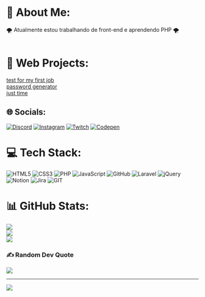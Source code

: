 # 💫 About Me:
🌪  Atualmente estou trabalhando de front-end e aprendendo PHP  🌪  <br><br>

# 🚀 Web Projects:

[test for my first job](https://dudamuitolegal.github.io/first-job-test/) <br>
[password generator](https://dudamuitolegal.github.io/password-generator/) <br>
[just time](https://dudamuitolegal.github.io/just-time/) <br>


## 🌐 Socials:
[![Discord](https://img.shields.io/badge/Discord-%237289DA.svg?logo=discord&logoColor=white)](https://discord.gg/dudamuitolegal) [![Instagram](https://img.shields.io/badge/Instagram-%23E4405F.svg?logo=Instagram&logoColor=white)](https://instagram.com/dudamuitolegal) [![Twitch](https://img.shields.io/badge/Twitch-%239146FF.svg?logo=Twitch&logoColor=white)](https://twitch.tv/dudamuitolegal) [![Codepen](https://img.shields.io/badge/Codepen-000000?style=for-the-badge&logo=codepen&logoColor=white)](https://codepen.io/dudamuitolegal) 

# 💻 Tech Stack:
![HTML5](https://img.shields.io/badge/html5-%23E34F26.svg?style=for-the-badge&logo=html5&logoColor=white) ![CSS3](https://img.shields.io/badge/css3-%231572B6.svg?style=for-the-badge&logo=css3&logoColor=white) ![PHP](https://img.shields.io/badge/php-%23777BB4.svg?style=for-the-badge&logo=php&logoColor=white) ![JavaScript](https://img.shields.io/badge/javascript-%23323330.svg?style=for-the-badge&logo=javascript&logoColor=%23F7DF1E) ![GitHub](https://img.shields.io/badge/GitHub-%23121011.svg?style=for-the-badge&logo=github&logoColor=white) ![Laravel](https://img.shields.io/badge/laravel-%23FF2D20.svg?style=for-the-badge&logo=laravel&logoColor=white) ![jQuery](https://img.shields.io/badge/jquery-%230769AD.svg?style=for-the-badge&logo=jquery&logoColor=white) ![Notion](https://img.shields.io/badge/Notion-%23000000.svg?style=for-the-badge&logo=notion&logoColor=white) ![Jira](https://img.shields.io/badge/jira-%230A0FFF.svg?style=for-the-badge&logo=jira&logoColor=white) ![GIT](https://img.shields.io/badge/Git-fc6d26?style=for-the-badge&logo=git&logoColor=white)
# 📊 GitHub Stats:
![](https://github-readme-stats.vercel.app/api?username=dudamuitolegal&theme=blueberry&hide_border=false&include_all_commits=false&count_private=false)<br/>
![](https://github-readme-streak-stats.herokuapp.com/?user=dudamuitolegal&theme=blueberry&hide_border=false)<br/>
![](https://github-readme-stats.vercel.app/api/top-langs/?username=dudamuitolegal&theme=blueberry&hide_border=false&include_all_commits=false&count_private=false&layout=compact)

### ✍️ Random Dev Quote
![](https://quotes-github-readme.vercel.app/api?type=vetical&theme=light)

---
[![](https://visitcount.itsvg.in/api?id=dudamuitolegal&icon=8&color=1)](https://visitcount.itsvg.in)

<!-- Proudly created with GPRM ( https://gprm.itsvg.in ) -->
